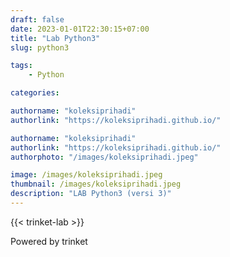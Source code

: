 ```yaml
---
draft: false
date: 2023-01-01T22:30:15+07:00
title: "Lab Python3"
slug: python3

tags:
    - Python

categories:

authorname: "koleksiprihadi"
authorlink: "https://koleksiprihadi.github.io/"

authorname: "koleksiprihadi"
authorlink: "https://koleksiprihadi.github.io/"
authorphoto: "/images/koleksiprihadi.jpeg"

image: /images/koleksiprihadi.jpeg
thumbnail: /images/koleksiprihadi.jpeg
description: "LAB Python3 (versi 3)"
---
```

{{< trinket-lab >}}

Powered by trinket

